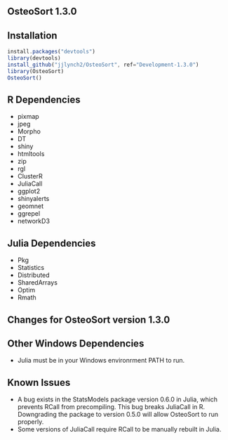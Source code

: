 ## OsteoSort 1.3.0

## Installation
```javascript
install.packages("devtools")
library(devtools)
install_github("jjlynch2/OsteoSort", ref="Development-1.3.0")
library(OsteoSort)
OsteoSort()
```

## R Dependencies
* pixmap
* jpeg
* Morpho
* DT
* shiny
* htmltools
* zip
* rgl
* ClusterR
* JuliaCall
* ggplot2
* shinyalerts
* geomnet
* ggrepel
* networkD3

## Julia Dependencies
* Pkg
* Statistics
* Distributed
* SharedArrays
* Optim
* Rmath

## Changes for OsteoSort version 1.3.0

## Other Windows Dependencies
* Julia must be in your Windows environrment PATH to run.

## Known Issues
* A bug exists in the StatsModels package version 0.6.0 in Julia, which prevents RCall from precompiling. This bug breaks JuliaCall in R. Downgrading the package to version 0.5.0 will allow OsteoSort to run properly.
* Some versions of JuliaCall require RCall to be manually rebuilt in Julia.
